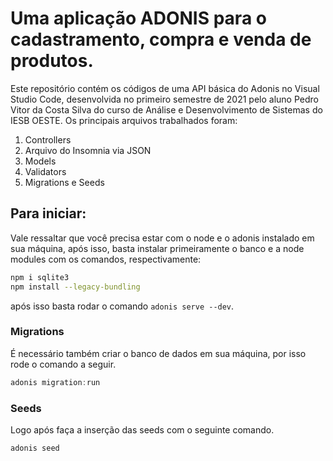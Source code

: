 # Uma aplicação ADONIS para o cadastramento, compra e venda de produtos.

Este repositório contém os códigos de uma API básica do Adonis no Visual Studio Code, desenvolvida no primeiro semestre de 2021 pelo aluno Pedro Vitor da Costa Silva do curso de Análise e Desenvolvimento de Sistemas do IESB OESTE. Os principais arquivos trabalhados foram:

1. Controllers
2. Arquivo do Insomnia via JSON
3. Models
4. Validators
5. Migrations e Seeds

## Para iniciar:

Vale ressaltar que você precisa estar com o node e o adonis instalado em sua máquina, após isso, basta instalar primeiramente o banco e a node modules com os comandos, respectivamente:

```bash
npm i sqlite3
npm install --legacy-bundling
```

após isso basta rodar o comando `adonis serve --dev`.


### Migrations

É necessário também criar o banco de dados em sua máquina, por isso rode o comando a seguir.

```js
adonis migration:run
```
### Seeds

Logo após faça a inserção das seeds com o seguinte comando.

```js
adonis seed
```
